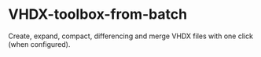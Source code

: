 # VHDX-toolbox-from-batch
Create, expand, compact, differencing and merge VHDX files with one click (when configured).
